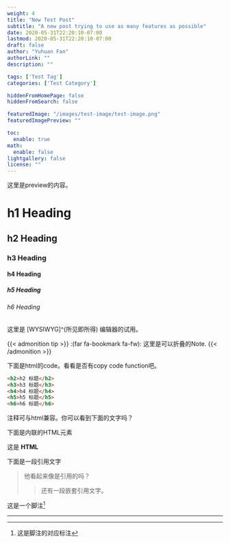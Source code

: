 ```yaml
---
weight: 4
title: "New Test Post"
subtitle: "A new post trying to use as many features as possible"
date: 2020-05-31T22:20:10-07:00
lastmod: 2020-05-31T22:20:10-07:00
draft: false
author: "Yuhuan Fan"
authorLink: ""
description: ""

tags: ['Test Tag']
categories: ['Test Category']

hiddenFromHomePage: false
hiddenFromSearch: false

featuredImage: "/images/test-image/test-image.png"
featuredImagePreview: ""

toc:
  enable: true
math:
  enable: false
lightgallery: false
license: ""
---
```

这里是preview的内容。
<!--more-->
# h1 Heading

## h2 Heading

### h3 Heading
#### h4 Heading
##### h5 Heading
###### h6 Heading

这里是 [WYSIWYG]^(所见即所得) 编辑器的试用。

{{< admonition tip >}}
:(far fa-bookmark fa-fw): 这里是可以折叠的Note.
{{< /admonition >}}

下面是html的code。看看是否有copy code function吧。
```html
<h2>h2 标题</h2>
<h3>h3 标题</h3>
<h4>h4 标题</h4>
<h5>h5 标题</h5>
<h6>h6 标题</h6>
```

注释可与html兼容。你可以看到下面的文字吗？
<!--Note!!!-->

下面是内联的HTML元素
<div class="class">
    这是 <b>HTML</b>
</div>

下面是一段引用文字
> 他看起来像是引用的吗？
>> 还有一段嵌套引用文字。

这是一个脚注[^1]

---

[^1]: 这是脚注的对应标注